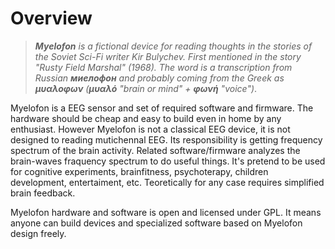 
# Overview

>_**Myelofon** is a fictional device for reading thoughts in the stories of the Soviet Sci-Fi writer Kir Bulychev. First mentioned in the story "Rusty Field Marshal" (1968). The word is a transcription from Russian **миелофон** and probably coming from the Greek as **μυαλοφων** (**μυαλό** "brain or mind" + **φωνή** "voice")_. 

Myelofon is a EEG sensor and set of required software and firmware. The hardware should be cheap and easy to build even in home by any enthusiast. However Myelofon is not a classical EEG device, it is not designed to reading mutichennal EEG. Its responsibility is getting frequency spectrum of the brain activity. Related software/firmware analyzes the brain-waves fraquency spectrum to do useful things. It's pretend to be used for cognitive experiments, brainfitness, psychoterapy, children development, entertaiment, etc. Teoretically for any case requires simplified brain feedback.

Myelofon hardware and software is open and licensed under GPL. It means anyone can build devices and specialized software based on Myelofon design freely.

